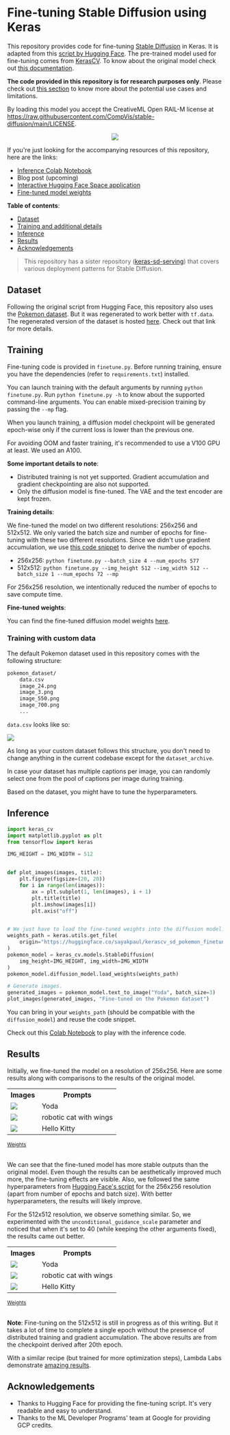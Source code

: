 # Fine-tuning Stable Diffusion using Keras

This repository provides code for fine-tuning [Stable Diffusion](https://huggingface.co/CompVis/stable-diffusion-v1-4) in Keras. It is adapted from this [script by Hugging Face](https://github.com/huggingface/diffusers/blob/main/examples/text_to_image/train_text_to_image.py). The pre-trained model used for fine-tuning comes from [KerasCV](https://github.com/keras-team/keras-cv/tree/master/keras_cv/models/stable_diffusion). To know about the original model check out [this documentation](https://huggingface.co/CompVis/stable-diffusion-v1-4).  

**The code provided in this repository is for research purposes only**. Please check out [this section](https://github.com/keras-team/keras-cv/tree/master/keras_cv/models/stable_diffusion#uses) to know more about the potential use cases and limitations.

By loading this model you accept the CreativeML Open RAIL-M license at https://raw.githubusercontent.com/CompVis/stable-diffusion/main/LICENSE.

<div align="center">
<img src="https://i.imgur.com/RtVBPzp.png"/>
</div>

If you're just looking for the accompanying resources of this repository, here are the links:

* [Inference Colab Notebook](https://colab.research.google.com/github/sayakpaul/stable-diffusion-keras-ft/blob/main/notebooks/generate_images_with_finetuned_stable_diffusion.ipynb)
* Blog post (upcoming)
* [Interactive Hugging Face Space application](https://huggingface.co/spaces/sayakpaul/pokemon-sd-kerascv)
* [Fine-tuned model weights](https://huggingface.co/sayakpaul/kerascv_sd_pokemon_finetuned)

**Table of contents**:

* [Dataset](#dataset)
* [Training and additional details](#training)
* [Inference](#inference)
* [Results](#results)
* [Acknowledgements](#acknowledgements)

> This repository has a sister repository ([keras-sd-serving](https://github.com/deep-diver/keras-sd-serving)) that covers various deployment patterns for Stable Diffusion. 

## Dataset 

Following the original script from Hugging Face, this repository also uses the [Pokemon dataset](https://huggingface.co/datasets/lambdalabs/pokemon-blip-captions). But it was regenerated to work better with `tf.data`. The regenerated version of the dataset is hosted [here](https://huggingface.co/datasets/sayakpaul/pokemon-blip-original-version). Check out that link for more details.

## Training

Fine-tuning code is provided in `finetune.py`. Before running training, ensure you have the dependencies (refer to `requirements.txt`) installed.

You can launch training with the default arguments by running `python finetune.py`. Run `python finetune.py -h` to know about the supported command-line arguments. You can enable mixed-precision training by passing the `--mp` flag.

When you launch training, a diffusion model checkpoint will be generated epoch-wise only if the current loss is lower than the previous one.

For avoiding OOM and faster training, it's recommended to use a V100 GPU at least. We used an A100.   

**Some important details to note**:

* Distributed training is not yet supported. Gradient accumulation and gradient checkpointing are also not supported.
* Only the diffusion model is fine-tuned. The VAE and the text encoder are kept frozen. 


**Training details**:

We fine-tuned the model on two different resolutions: 256x256 and 512x512. We only varied the batch size and number of epochs for fine-tuning
with these two different resolutions. Since we didn't use gradient accumulation, we use [this code snippet](https://github.com/huggingface/diffusers/blob/b693aff7951c8562a2d11664dd78667c5a97640e/examples/text_to_image/train_text_to_image.py#L568-L572) to derive the number of epochs. 

* 256x256: `python finetune.py --batch_size 4 --num_epochs 577`
* 512x512: `python finetune.py --img_height 512 --img_width 512 --batch_size 1 --num_epochs 72 --mp`

For 256x256 resolution, we intentionally reduced the number of epochs to save compute time.

**Fine-tuned weights**:

You can find the fine-tuned diffusion model weights [here](https://huggingface.co/sayakpaul/kerascv_sd_pokemon_finetuned/tree/main). 

### Training with custom data

The default Pokemon dataset used in this repository comes with the following structure:

```bash 
pokemon_dataset/
    data.csv
    image_24.png   
    image_3.png    
    image_550.png  
    image_700.png
    ...
```

`data.csv` looks like so:

![](https://i.imgur.com/AeRqWPH.png)

As long as your custom dataset follows this structure, you don't need to change anything in the current codebase except for the `dataset_archive`.

In case your dataset has multiple captions per image, you can randomly select one from the pool of captions per image during training.

Based on the dataset, you might have to tune the hyperparameters.

## Inference

```py
import keras_cv
import matplotlib.pyplot as plt
from tensorflow import keras

IMG_HEIGHT = IMG_WIDTH = 512


def plot_images(images, title):
    plt.figure(figsize=(20, 20))
    for i in range(len(images)):
        ax = plt.subplot(1, len(images), i + 1)
        plt.title(title)
        plt.imshow(images[i])
        plt.axis("off")


# We just have to load the fine-tuned weights into the diffusion model.
weights_path = keras.utils.get_file(
    origin="https://huggingface.co/sayakpaul/kerascv_sd_pokemon_finetuned/resolve/main/ckpt_epochs_72_res_512_mp_True.h5"
)
pokemon_model = keras_cv.models.StableDiffusion(
    img_height=IMG_HEIGHT, img_width=IMG_WIDTH
)
pokemon_model.diffusion_model.load_weights(weights_path)

# Generate images.
generated_images = pokemon_model.text_to_image("Yoda", batch_size=3)
plot_images(generated_images, "Fine-tuned on the Pokemon dataset")
```

You can bring in your `weights_path` (should be compatible with the `diffusion_model`) and reuse the code snippet. 

Check out this [Colab Notebook](https://colab.research.google.com/github/sayakpaul/stable-diffusion-keras-ft/blob/main/notebooks/generate_images_with_finetuned_stable_diffusion.ipynb) to play with the inference code.

## Results

Initially, we fine-tuned the model on a resolution of 256x256. Here are some results along with comparisons to the results
of the original model. 

<div align="left">
<table>
  <tr>
    <th>Images</img></th>
    <th>Prompts</img></th>
  </tr>
  <tr>
    <td><img src="https://i.imgur.com/6eT1hPa.png"></img></td>
    <td>Yoda</td>
  </tr>
  <tr>
    <td><img src="https://i.imgur.com/q4tmr4a.png"></img></td>
    <td>robotic cat with wings</td>
  </tr>
  <tr>
    <td><img src="https://i.imgur.com/kaD8uRp.png> "></img></td>
    <td>Hello Kitty</td>
  </tr>
</table>
<sub><a href="https://huggingface.co/sayakpaul/kerascv_sd_pokemon_finetuned/resolve/main/ckpt_epochs_577_res_256_mp_False.h5">Weights</a></sub>
</div><br>

We can see that the fine-tuned model has more stable outputs than the original model. Even though the results can be aesthetically improved much more, the fine-tuning effects are visible. Also, we followed the same hyperparameters from [Hugging Face's script](https://github.com/huggingface/diffusers/blob/main/examples/text_to_image/train_text_to_image.py) for the 256x256 resolution (apart from number of epochs and batch size). With 
better hyperparameters, the results will likely improve.

For the 512x512 resolution, we observe something similar. So, we experimented with the `unconditional_guidance_scale` parameter and noticed that when it's set to 40 (while keeping the other arguments fixed), the results came out better.

<div align="left">
<table>
  <tr>
    <th>Images</img></th>
    <th>Prompts</img></th>
  </tr>
  <tr>
    <td><img src="https://i.imgur.com/Vq3kXRG.png"></img></td>
    <td>Yoda</td>
  </tr>
  <tr>
    <td><img src="https://i.imgur.com/sAdUtgc.png"></img></td>
    <td>robotic cat with wings</td>
  </tr>
  <tr>
    <td><img src="https://i.imgur.com/AizBR2Z.png"></img></td>
    <td>Hello Kitty</td>
  </tr>
</table>
<sub><a href="https://huggingface.co/sayakpaul/kerascv_sd_pokemon_finetuned/resolve/main/ckpt_epochs_72_res_512_mp_True.h5">Weights</a></sub>
</div><br>

**Note**: Fine-tuning on the 512x512 is still in progress as of this writing. But it takes a lot of time to complete a single epoch without the presence of distributed training and gradient accumulation. The above results are from the checkpoint derived after 20th epoch. 

With a similar recipe (but trained for more optimization steps), Lambda Labs demonstrate [amazing results](https://github.com/LambdaLabsML/examples/tree/main/stable-diffusion-finetuning).

## Acknowledgements

* Thanks to Hugging Face for providing the fine-tuning script. It's very readable and easy to understand.
* Thanks to the ML Developer Programs' team at Google for providing GCP credits.

